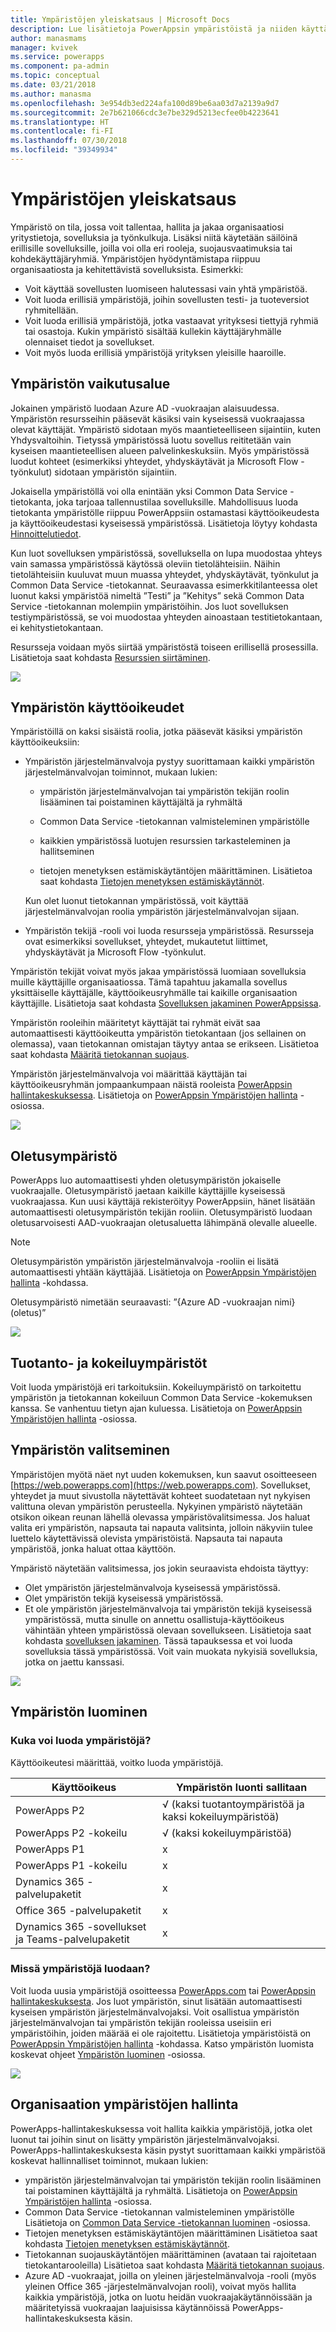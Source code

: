 ```yaml
---
title: Ympäristöjen yleiskatsaus | Microsoft Docs
description: Lue lisätietoja PowerAppsin ympäristöistä ja niiden käyttämisestä
author: manasmams
manager: kvivek
ms.service: powerapps
ms.component: pa-admin
ms.topic: conceptual
ms.date: 03/21/2018
ms.author: manasma
ms.openlocfilehash: 3e954db3ed224afa100d89be6aa03d7a2139a9d7
ms.sourcegitcommit: 2e7b621066cdc3e7be329d5213ecfee0b4223641
ms.translationtype: HT
ms.contentlocale: fi-FI
ms.lasthandoff: 07/30/2018
ms.locfileid: "39349934"
---
```

# <a name="environments-overview"></a>Ympäristöjen yleiskatsaus
Ympäristö on tila, jossa voit tallentaa, hallita ja jakaa organisaatiosi yritystietoja, sovelluksia ja työnkulkuja. Lisäksi niitä käytetään säilöinä erillisille sovelluksille, joilla voi olla eri rooleja, suojausvaatimuksia tai kohdekäyttäjäryhmiä. Ympäristöjen hyödyntämistapa riippuu organisaatiosta ja kehitettävistä sovelluksista. Esimerkki:

* Voit käyttää sovellusten luomiseen halutessasi vain yhtä ympäristöä.
* Voit luoda erillisiä ympäristöjä, joihin sovellusten testi- ja tuoteversiot ryhmitellään.
* Voit luoda erillisiä ympäristöjä, jotka vastaavat yrityksesi tiettyjä ryhmiä tai osastoja. Kukin ympäristö sisältää kullekin käyttäjäryhmälle olennaiset tiedot ja sovellukset.
* Voit myös luoda erillisiä ympäristöjä yrityksen yleisille haaroille.  

## <a name="environment-scope"></a>Ympäristön vaikutusalue
Jokainen ympäristö luodaan Azure AD -vuokraajan alaisuudessa. Ympäristön resursseihin pääsevät käsiksi vain kyseisessä vuokraajassa olevat käyttäjät. Ympäristö sidotaan myös maantieteelliseen sijaintiin, kuten Yhdysvaltoihin. Tietyssä ympäristössä luotu sovellus reititetään vain kyseisen maantieteellisen alueen palvelinkeskuksiin. Myös ympäristössä luodut kohteet (esimerkiksi yhteydet, yhdyskäytävät ja Microsoft Flow -työnkulut) sidotaan ympäristön sijaintiin.

Jokaisella ympäristöllä voi olla enintään yksi Common Data Service -tietokanta, joka tarjoaa tallennustilaa sovelluksille. Mahdollisuus luoda tietokanta ympäristölle riippuu PowerAppsiin ostamastasi käyttöoikeudesta ja käyttöoikeudestasi kyseisessä ympäristössä. Lisätietoja löytyy kohdasta [Hinnoittelutiedot](pricing-billing-skus.md).

Kun luot sovelluksen ympäristössä, sovelluksella on lupa muodostaa yhteys vain samassa ympäristössä käytössä oleviin tietolähteisiin. Näihin tietolähteisiin kuuluvat muun muassa yhteydet, yhdyskäytävät, työnkulut ja Common Data Service -tietokannat.  Seuraavassa esimerkkitilanteessa olet luonut kaksi ympäristöä nimeltä ”Testi” ja ”Kehitys” sekä Common Data Service -tietokannan molempiin ympäristöihin. Jos luot sovelluksen testiympäristössä, se voi muodostaa yhteyden ainoastaan testitietokantaan, ei kehitystietokantaan.

Resursseja voidaan myös siirtää ympäristöstä toiseen erillisellä prosessilla. Lisätietoja saat kohdasta [Resurssien siirtäminen](environment-and-tenant-migration.md).

![](./media/environments-overview/Environments.png)

## <a name="environment-permissions"></a>Ympäristön käyttöoikeudet
Ympäristöillä on kaksi sisäistä roolia, jotka pääsevät käsiksi ympäristön käyttöoikeuksiin:

* Ympäristön järjestelmänvalvoja pystyy suorittamaan kaikki ympäristön järjestelmänvalvojan toiminnot, mukaan lukien:

    * ympäristön järjestelmänvalvojan tai ympäristön tekijän roolin lisääminen tai poistaminen käyttäjältä ja ryhmältä

    * Common Data Service -tietokannan valmisteleminen ympäristölle

    * kaikkien ympäristössä luotujen resurssien tarkasteleminen ja hallitseminen

    * tietojen menetyksen estämiskäytäntöjen määrittäminen. Lisätietoa saat kohdasta [Tietojen menetyksen estämiskäytännöt](prevent-data-loss.md).

    Kun olet luonut tietokannan ympäristössä, voit käyttää järjestelmänvalvojan roolia ympäristön järjestelmänvalvojan sijaan.

* Ympäristön tekijä -rooli voi luoda resursseja ympäristössä. Resursseja ovat esimerkiksi sovellukset, yhteydet, mukautetut liittimet, yhdyskäytävät ja Microsoft Flow -työnkulut.

Ympäristön tekijät voivat myös jakaa ympäristössä luomiaan sovelluksia muille käyttäjille organisaatiossa. Tämä tapahtuu jakamalla sovellus yksittäiselle käyttäjälle, käyttöoikeusryhmälle tai kaikille organisaation käyttäjille. Lisätietoja saat kohdasta [Sovelluksen jakaminen PowerAppsissa](../maker/canvas-apps/share-app.md).

Ympäristön rooleihin määritetyt käyttäjät tai ryhmät eivät saa automaattisesti käyttöoikeutta ympäristön tietokantaan (jos sellainen on olemassa), vaan tietokannan omistajan täytyy antaa se erikseen. Lisätietoa saat kohdasta [Määritä tietokannan suojaus](database-security.md).

Ympäristön järjestelmänvalvoja voi määrittää käyttäjän tai käyttöoikeusryhmän jompaankumpaan näistä rooleista [PowerAppsin hallintakeskuksessa][1]. Lisätietoja on [PowerAppsin Ympäristöjen hallinta](environments-administration.md) -osiossa.

![](./media/environments-overview/EnvironmentRoles.png)

## <a name="the-default-environment"></a>Oletusympäristö
PowerApps luo automaattisesti yhden oletusympäristön jokaiselle vuokraajalle. Oletusympäristö jaetaan kaikille käyttäjille kyseisessä vuokraajassa. Kun uusi käyttäjä rekisteröityy PowerAppsiin, hänet lisätään automaattisesti oletusympäristön tekijän rooliin. Oletusympäristö luodaan oletusarvoisesti AAD-vuokraajan oletusaluetta lähimpänä olevalle alueelle.

> [!NOTE]
> Oletusympäristön ympäristön järjestelmänvalvoja -rooliin ei lisätä automaattisesti yhtään käyttäjää. Lisätietoja on [PowerAppsin Ympäristöjen hallinta](environments-administration.md) -kohdassa.
>
>

Oletusympäristö nimetään seuraavasti: ”{Azure AD -vuokraajan nimi} (oletus)”

![](./media/environments-overview/DefaultEnvironment.png)

## <a name="production-and-trial-environments"></a>Tuotanto- ja kokeiluympäristöt
Voit luoda ympäristöjä eri tarkoituksiin. Kokeiluympäristö on tarkoitettu ympäristön ja tietokannan kokeiluun Common Data Service -kokemuksen kanssa. Se vanhentuu tietyn ajan kuluessa. Lisätietoja on [PowerAppsin Ympäristöjen hallinta](environments-administration.md) -osiossa.

## <a name="choosing-an-environment"></a>Ympäristön valitseminen
Ympäristöjen myötä näet nyt uuden kokemuksen, kun saavut osoitteeseen [https://web.powerapps.com](https://web.powerapps.com).  Sovellukset, yhteydet ja muut sivustolla näytettävät kohteet suodatetaan nyt nykyisen valittuna olevan ympäristön perusteella.  Nykyinen ympäristö näytetään otsikon oikean reunan lähellä olevassa ympäristövalitsimessa. Jos haluat valita eri ympäristön, napsauta tai napauta valitsinta, jolloin näkyviin tulee luettelo käytettävissä olevista ympäristöistä. Napsauta tai napauta ympäristöä, jonka haluat ottaa käyttöön.

Ympäristö näytetään valitsimessa, jos jokin seuraavista ehdoista täyttyy:

* Olet ympäristön järjestelmänvalvoja kyseisessä ympäristössä.
* Olet ympäristön tekijä kyseisessä ympäristössä.
* Et ole ympäristön järjestelmänvalvoja tai ympäristön tekijä kyseisessä ympäristössä, mutta sinulle on annettu osallistuja-käyttöoikeus vähintään yhteen ympäristössä olevaan sovellukseen. Lisätietoja saat kohdasta [sovelluksen jakaminen](../maker/canvas-apps/share-app.md). Tässä tapauksessa et voi luoda sovelluksia tässä ympäristössä. Voit vain muokata nykyisiä sovelluksia, jotka on jaettu kanssasi.

![](./media/environments-overview/EnvironmentPicker.png)

## <a name="creating-an-environment"></a>Ympäristön luominen
### <a name="who-can-create-environments"></a>Kuka voi luoda ympäristöjä?
Käyttöoikeutesi määrittää, voitko luoda ympäristöjä.

| Käyttöoikeus | Ympäristön luonti sallitaan |
| --- | --- |
| PowerApps P2 |√ (kaksi tuotantoympäristöä ja kaksi kokeiluympäristöä)|
| PowerApps P2 -kokeilu |√ (kaksi kokeiluympäristöä)|
| PowerApps P1 |x |
| PowerApps P1 -kokeilu |x |
| Dynamics 365 -palvelupaketit |x |
| Office 365 -palvelupaketit |x |
| Dynamics 365 -sovellukset ja Teams-palvelupaketit |x |


### <a name="where-can-environments-be-created"></a>Missä ympäristöjä luodaan?
Voit luoda uusia ympäristöjä osoitteessa [PowerApps.com][2] tai [PowerAppsin hallintakeskuksesta][1]. Jos luot ympäristön, sinut lisätään automaattisesti kyseisen ympäristön järjestelmänvalvojaksi. Voit osallistua ympäristön järjestelmänvalvojan tai ympäristön tekijän rooleissa useisiin eri ympäristöihin, joiden määrää ei ole rajoitettu. Lisätietoja ympäristöistä on [PowerAppsin Ympäristöjen hallinta](environments-administration.md) -kohdassa. Katso ympäristön luomista koskevat ohjeet [Ympäristön luominen](create-environment.md) -osiossa.

![](./media/environments-overview/CreateEnvironmentDialog-New.png)


## <a name="managing-environments-for-your-organization"></a>Organisaation ympäristöjen hallinta
PowerApps-hallintakeskuksessa voit hallita kaikkia ympäristöjä, jotka olet luonut tai joihin sinut on lisätty ympäristön järjestelmänvalvojaksi. PowerApps-hallintakeskuksesta käsin pystyt suorittamaan kaikki ympäristöä koskevat hallinnalliset toiminnot, mukaan lukien:

* ympäristön järjestelmänvalvojan tai ympäristön tekijän roolin lisääminen tai poistaminen käyttäjältä ja ryhmältä.  Lisätietoja on [PowerAppsin Ympäristöjen hallinta](environments-administration.md) -osiossa.
* Common Data Service -tietokannan valmisteleminen ympäristölle Lisätietoja on [Common Data Service -tietokannan luominen](create-database.md) -osiossa.
* Tietojen menetyksen estämiskäytäntöjen määrittäminen Lisätietoa saat kohdasta [Tietojen menetyksen estämiskäytännöt](prevent-data-loss.md).
* Tietokannan suojauskäytäntöjen määrittäminen (avataan tai rajoitetaan tietokantarooleilla) Lisätietoa saat kohdasta [Määritä tietokannan suojaus](database-security.md).
* Azure AD -vuokraajat, joilla on yleinen järjestelmänvalvoja -rooli (myös yleinen Office 365 -järjestelmänvalvojan rooli), voivat myös hallita kaikkia ympäristöjä, jotka on luotu heidän vuokraajakäytännöissään ja määritetyissä vuokraajan laajuisissa käytännöissä PowerApps-hallintakeskuksesta käsin.

<!--Reference links in article-->
[1]: https://admin.powerapps.com
[2]: https://web.powerapps.com
[3]: https://aka.ms/cdspreviewtoga
